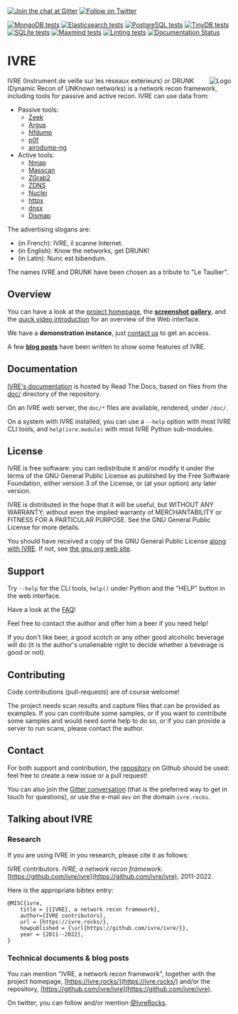[![Join the chat at Gitter](https://badges.gitter.im/ivre/ivre.svg)](https://gitter.im/ivre/ivre)
[![Follow on Twitter](https://img.shields.io/twitter/follow/IvreRocks.svg?logo=twitter)](https://twitter.com/IvreRocks)

[![MongoDB tests](https://github.com/ivre/ivre/actions/workflows/mongodb.yml/badge.svg?branch=master)](https://github.com/ivre/ivre/actions/workflows/mongodb.yml/?branch=master)
[![Elasticsearch tests](https://github.com/ivre/ivre/actions/workflows/elastic.yml/badge.svg?branch=master)](https://github.com/ivre/ivre/actions/workflows/elastic.yml/?branch=master)
[![PostgreSQL tests](https://github.com/ivre/ivre/actions/workflows/postgres.yml/badge.svg?branch=master)](https://github.com/ivre/ivre/actions/workflows/postgres.yml/?branch=master)
[![TinyDB tests](https://github.com/ivre/ivre/actions/workflows/tinydb.yml/badge.svg?branch=master)](https://github.com/ivre/ivre/actions/workflows/tinydb.yml/?branch=master)
[![SQLite tests](https://github.com/ivre/ivre/actions/workflows/sqlite.yml/badge.svg?branch=master)](https://github.com/ivre/ivre/actions/workflows/sqlite.yml/?branch=master)
[![Maxmind tests](https://github.com/ivre/ivre/actions/workflows/maxmind.yml/badge.svg?branch=master)](https://github.com/ivre/ivre/actions/workflows/maxmind.yml/?branch=master)
[![Linting tests](https://github.com/ivre/ivre/actions/workflows/linting.yml/badge.svg?branch=master)](https://github.com/ivre/ivre/actions/linting/mongodb.yml/?branch=master)
[![Documentation Status](https://readthedocs.org/projects/ivre/badge/?version=latest)](https://doc.ivre.rocks/en/latest/?badge=latest)

# IVRE #

<img align="right" src="https://ivre.rocks/logo.png" alt="Logo"/> IVRE
(Instrument de veille sur les réseaux extérieurs) or DRUNK (Dynamic
Recon of UNKnown networks) is a network recon framework, including
tools for passive and active recon. IVRE can use data from:

- Passive tools:
  - [Zeek](https://zeek.org/)
  - [Argus](http://qosient.com/argus/)
  - [Nfdump](https://github.com/phaag/nfdump)
  - [p0f](https://lcamtuf.coredump.cx/p0f3/)
  - [airodump-ng](https://www.aircrack-ng.org/)
- Active tools:
  - [Nmap](https://nmap.org/)
  - [Masscan](https://github.com/robertdavidgraham/masscan)
  - [ZGrab2](https://github.com/zmap/zgrab2)
  - [ZDNS](https://github.com/zmap/zdns)
  - [Nuclei](https://nuclei.projectdiscovery.io/)
  - [httpx](https://github.com/projectdiscovery/httpx)
  - [dnsx](https://github.com/projectdiscovery/dnsx)
  - [Dismap](https://github.com/zhzyker/dismap/)

The advertising slogans are:

-   (in French): IVRE, il scanne Internet.
-   (in English): Know the networks, get DRUNK!
-   (in Latin): Nunc est bibendum.

The names IVRE and DRUNK have been chosen as a tribute to "Le
Taullier".

## Overview ##

You can have a look at the [project homepage](https://ivre.rocks/),
the
**[screenshot gallery](https://doc.ivre.rocks/en/latest/overview/screenshots.html)**,
and the
[quick video introduction](https://www.youtube.com/watch?v=GBu5QMq6ewY)
for an overview of the Web interface.

We have a **demonstration instance**, just [contact us](#contact) to
get an access.

A few
**[blog posts](http://pierre.droids-corp.org/blog/html/tags/ivre.html)**
have been written to show some features of IVRE.

## Documentation ##

[IVRE's documentation](https://doc.ivre.rocks/) is hosted by Read The
Docs, based on files from the [doc/](doc/) directory of the
repository.

On an IVRE web server, the `doc/*` files are available, rendered,
under `/doc/`.

On a system with IVRE installed, you can use a `--help` option with
most IVRE CLI tools, and `help(ivre.module)` with most IVRE Python
sub-modules.

## License ##

IVRE is free software: you can redistribute it and/or modify
it under the terms of the GNU General Public License as published by
the Free Software Foundation, either version 3 of the License, or
(at your option) any later version.

IVRE is distributed in the hope that it will be useful,
but WITHOUT ANY WARRANTY; without even the implied warranty of
MERCHANTABILITY or FITNESS FOR A PARTICULAR PURPOSE.  See the
GNU General Public License for more details.

You should have received a copy of the GNU General Public License
[along with IVRE](doc/license.rst). If not, see
[the gnu.org web site](http://www.gnu.org/licenses/).

## Support ##

Try `--help` for the CLI tools, `help()` under Python and the "HELP"
button in the web interface.

Have a look at the
[FAQ](https://doc.ivre.rocks/en/latest/overview/faq.html)!

Feel free to contact the author and offer him a beer if you need help!

If you don't like beer, a good scotch or any other good alcoholic
beverage will do (it is the author's unalienable right to decide
whether a beverage is good or not).

## Contributing ##

Code contributions (pull-requests) are of course welcome!

The project needs scan results and capture files that can be provided
as examples. If you can contribute some samples, or if you want to
contribute some samples and would need some help to do so, or if you
can provide a server to run scans, please contact the author.

## Contact ##

For both support and contribution, the
[repository](https://github.com/ivre/ivre) on Github should be
used: feel free to create a new issue or a pull request!

You can also join the
[Gitter conversation](https://gitter.im/ivre/ivre) (that is the
preferred way to get in touch for questions), or use the e-mail `dev`
on the domain `ivre.rocks`.

## Talking about IVRE ##

### Research ###

If you are using IVRE in you research, please cite it as follows:

IVRE contributors. *IVRE, a network recon framework*.
[https://github.com/ivre/ivre](https://github.com/ivre/ivre),
2011-2022.

Here is the appropriate bibtex entry:

    @MISC{ivre,
        title = {{IVRE}, a network recon framework},
        author={IVRE contributors},
        url = {https://ivre.rocks/},
        howpublished = {\url{https://github.com/ivre/ivre/}},
        year = {2011--2022},
    }

### Technical documents & blog posts ###

You can mention "IVRE, a network recon framework", together with the
project homepage, [https://ivre.rocks/](https://ivre.rocks/) and/or
the repository,
[https://github.com/ivre/ivre](https://github.com/ivre/ivre).

On twitter, you can follow and/or mention
[@IvreRocks](https://twitter.com/IvreRocks).
